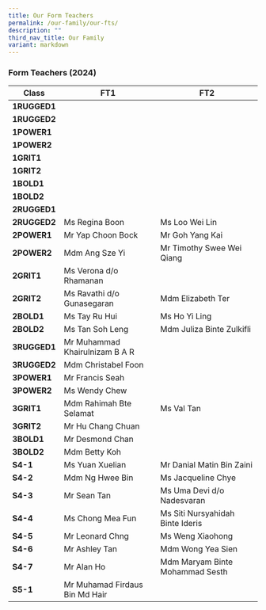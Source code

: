 ```yaml
---
title: Our Form Teachers
permalink: /our-family/our-fts/
description: ""
third_nav_title: Our Family
variant: markdown
---
```

### Form Teachers (2024)

|Class | FT1 | FT2|
| -------- | -------- |-------- |
|**1RUGGED1**|||
|**1RUGGED2**|||
|**1POWER1**| |  |
|**1POWER2**|||
|**1GRIT1**|||
|**1GRIT2**|||
|**1BOLD1**| ||
|**1BOLD2**|||
|**2RUGGED1**|||
|**2RUGGED2**| Ms Regina Boon |Ms Loo Wei Lin |
|**2POWER1**| Mr Yap Choon Bock | Mr Goh Yang Kai|
|**2POWER2**|Mdm Ang Sze Yi|Mr Timothy Swee Wei Qiang|
|**2GRIT1**|Ms Verona d/o Rhamanan| |
|**2GRIT2**|Ms Ravathi d/o Gunasegaran| Mdm Elizabeth Ter |
|**2BOLD1**|Ms Tay Ru Hui|Ms Ho Yi Ling|
|**2BOLD2**|Ms Tan Soh Leng |Mdm Juliza Binte Zulkifli|
|**3RUGGED1**|Mr Muhammad Khairulnizam B A R| |
|**3RUGGED2**|Mdm Christabel Foon| |
|**3POWER1**|Mr Francis Seah| |
|**3POWER2**|Ms Wendy Chew||
|**3GRIT1**|Mdm Rahimah Bte Selamat|Ms Val Tan |
|**3GRIT2**|Mr Hu Chang Chuan| |
|**3BOLD1**|Mr Desmond Chan| |
|**3BOLD2**|Mdm Betty Koh| |
|**S4-1**|Ms Yuan Xuelian|Mr Danial Matin Bin Zaini|
|**S4-2**|Mdm Ng Hwee Bin|Ms Jacqueline Chye|
|**S4-3**|Mr Sean Tan | Ms Uma Devi d/o Nadesvaran|
|**S4-4**|Ms Chong Mea Fun|Ms Siti Nursyahidah Binte Ideris|
|**S4-5**|Mr Leonard Chng |Ms Weng Xiaohong|
|**S4-6**|Mr Ashley Tan|Mdm Wong Yea Sien|
|**S4-7**|Mr Alan Ho| Mdm Maryam Binte Mohammad Sesth|
|**S5-1**|Mr Muhamad Firdaus Bin Md Hair| |